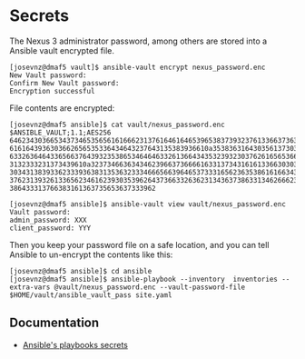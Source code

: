 # Secrets

The Nexus 3 administrator password, among others are stored into a Ansible vault encrypted file.

```shell
[josevnz@dmaf5 vault]$ ansible-vault encrypt nexus_password.enc
New Vault password: 
Confirm New Vault password: 
Encryption successful
```

File contents are encrypted:

```text
[josevnz@dmaf5 ansible]$ cat vault/nexus_password.enc 
$ANSIBLE_VAULT;1.1;AES256
64623430366534373465356561616662313761646164653965383739323761336637363863326265
6161643936303662656535336434643237643135383936610a353836316430356137303735343462
63326364643365663764393235386534646463326136643435323932303762616565366438663336
3132333231373439610a323734663634346239663736666163313734316161336630303533386633
30343138393362333936383135363233346665663964653733316562363538616166343863363439
37623139326133656234616239303539626437366332636231343637386331346266623162373037
386433313766383161363735653637333962
```

```shell
[josevnz@dmaf5 ansible]$ ansible-vault view vault/nexus_password.enc 
Vault password: 
admin_password: XXX
client_password: YYY
```

Then you keep your password file on a safe location, and you can tell Ansible to un-encrypt the contents like this:

```shell
[josevnz@dmaf5 ansible]$ cd ansible
[josevnz@dmaf5 ansible]$ ansible-playbook --inventory  inventories --extra-vars @vault/nexus_password.enc --vault-password-file $HOME/vault/ansible_vault_pass site.yaml
```

## Documentation

* [Ansible's playbooks secrets](https://www.redhat.com/sysadmin/ansible-playbooks-secrets)